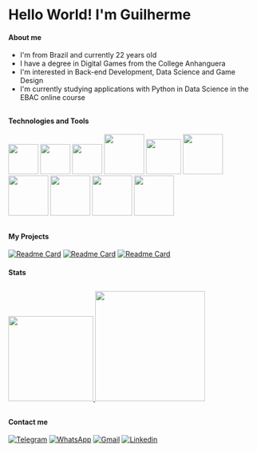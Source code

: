 # Hello World! I'm Guilherme

#### About me
<ul>
  <li> I'm from Brazil and currently 22 years old </li>
  <li> I have a degree in Digital Games from the College Anhanguera </li>
  <li> I'm interested in Back-end Development, Data Science and Game Design </li>
  <li> I'm currently studying applications with Python in Data Science in the EBAC online course</li>
</ul>

##

#### Technologies and Tools

<div> 
  <a syle="display: flex;align-items: center">
    <img height="60em" src="https://cdn.jsdelivr.net/gh/devicons/devicon@latest/icons/pycharm/pycharm-original.svg">
    <img height="60em" src="https://cdn.jsdelivr.net/gh/devicons/devicon/icons/python/python-original-wordmark.svg">
    <img height="60em" src="https://cdn.jsdelivr.net/gh/devicons/devicon@latest/icons/jupyter/jupyter-original-wordmark.svg">
    <img height="80em" src="https://cdn.jsdelivr.net/gh/devicons/devicon@latest/icons/anaconda/anaconda-original-wordmark.svg">
    <img height="70em" src="https://cdn.jsdelivr.net/gh/devicons/devicon@latest/icons/pandas/pandas-original-wordmark.svg">
    <img height="80em" src="https://cdn.jsdelivr.net/gh/devicons/devicon@latest/icons/numpy/numpy-original-wordmark.svg">
    <img height="80em" src="https://cdn.jsdelivr.net/gh/devicons/devicon@latest/icons/matplotlib/matplotlib-original-wordmark.svg">
    <img height="80em" src="https://cdn.jsdelivr.net/gh/devicons/devicon@latest/icons/scikitlearn/scikitlearn-original.svg">
        <img height="80em" src="https://cdn.jsdelivr.net/gh/devicons/devicon@latest/icons/unifiedmodelinglanguage/unifiedmodelinglanguage-original-wordmark.svg">
    <img height="80em" src="https://cdn.jsdelivr.net/gh/devicons/devicon@latest/icons/streamlit/streamlit-original-wordmark.svg" />
  </a>
</div>

##

#### My Projects

[![Readme Card](https://github-readme-stats.vercel.app/api/pin/?username=DuquePin&repo=previsao-renda&theme=dark)](https://github.com/DuquePin/previsao-renda)
[![Readme Card](https://github-readme-stats.vercel.app/api/pin/?username=DuquePin&repo=data-science-exercicies&theme=dark)](https://github.com/DuquePin/data-science-exercicies)
[![Readme Card](https://github-readme-stats.vercel.app/api/pin/?username=DuquePin&repo=Final_Project_EBAC&theme=dark)](https://github.com/DuquePin/Final_Project_EBAC)

#### Stats
##

<a href="https://github.com/DuquePin"> 
  <img height="170em" src="https://github-readme-stats.vercel.app/api/top-langs/?username=DuquePin&layout=compact&langs_count=16&theme=dracula&card_width=250"> 
  <img height="220em" src="https://github-readme-stats.vercel.app/api?username=DuquePin&show_icons=true&theme=dracula">
</a>

##

#### Contact me
[![Telegram](https://img.shields.io/badge/Telegram-00CED1?style=for-the-badge&logo=telegram&logoColor=white)](https://t.me/GuilhermeSanMa)
[![WhatsApp](https://img.shields.io/badge/WhatsApp-green?style=for-the-badge&logo=whatsapp&logoColor=white)](https://wa.me/5543996149408)
[![Gmail](https://img.shields.io/badge/Gmail-red?style=for-the-badge&logo=gmail&logoColor=white)](https://criarmeulink.com.br/u/1672754943)
[![Linkedin](https://img.shields.io/badge/Linkedin-blue?style=for-the-badge&logo=linkedin&logoColor=white)](https://www.linkedin.com/in/guilherme-sant-ana-mathias-220056205/)


